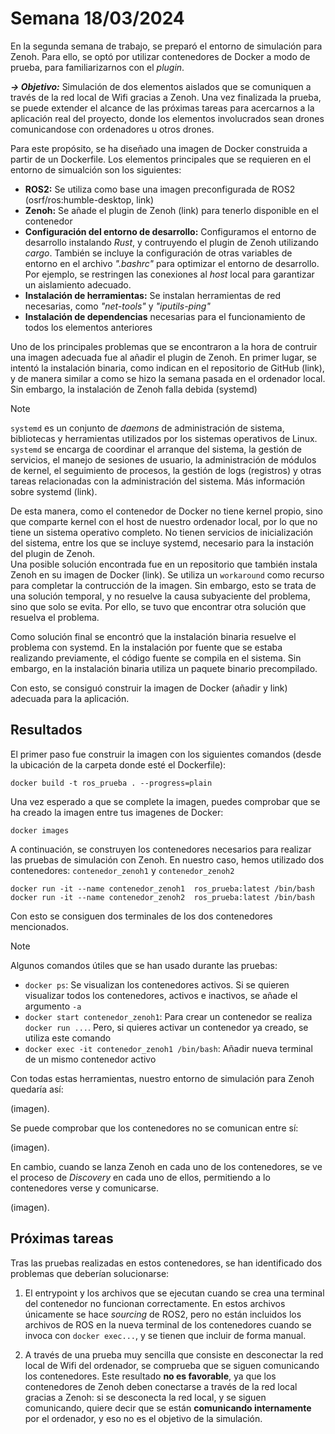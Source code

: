 # Semana 18/03/2024

En la segunda semana de trabajo, se preparó el entorno de simulación para Zenoh. Para ello, se optó por utilizar contenedores de Docker a modo de prueba, para familiarizarnos con el _plugin_.

***→ Objetivo:***  Simulación de dos elementos aislados que se comuniquen a través de la red local de Wifi gracias a Zenoh. Una vez finalizada la prueba, se puede extender el alcance de las próximas tareas para acercarnos a la aplicación real del proyecto, donde los elementos involucrados sean drones comunicandose con ordenadores u otros drones.    

Para este propósito, se ha diseñado una imagen de Docker construida a partir de un Dockerfile. Los elementos principales que se requieren en el entorno de simualción son los siguientes:  

* **ROS2:** Se utiliza como base una imagen preconfigurada de ROS2 (osrf/ros:humble-desktop, link)
* **Zenoh:** Se añade el plugin de Zenoh (link) para tenerlo disponible en el contenedor
* **Configuración del entorno de desarrollo:** Configuramos el entorno de desarrollo instalando _Rust_, y contruyendo el plugin de Zenoh utilizando _cargo_. También se incluye la configuración de otras variables de entorno en el archivo _".bashrc"_ para optimizar el entorno de desarrollo. Por ejemplo, se restringen las conexiones al _host_ local para garantizar un aislamiento adecuado. 
* **Instalación de herramientas:** Se instalan herramientas de red necesarias, como _"net-tools"_ y _"iputils-ping"_
* **Instalación de dependencias** necesarias para el funcionamiento de todos los elementos anteriores  

Uno de los principales problemas que se encontraron a la hora de contruir una imagen adecuada fue al añadir el plugin de Zenoh. En primer lugar, se intentó la instalación binaria, como indican en el repositorio de GitHub (link), y de manera similar a como se hizo la semana pasada en el ordenador local. Sin embargo, la instalación de Zenoh falla debida (systemd)  


> [!NOTE]
> `systemd` es un conjunto de _daemons_ de administración de sistema, bibliotecas y herramientas utilizados por los sistemas operativos de Linux. `systemd` se encarga de coordinar el arranque del sistema, la gestión de servicios, el manejo de sesiones de usuario, la administración de módulos de kernel, el seguimiento de procesos, la gestión de logs (registros) y otras tareas relacionadas con la administración del sistema. Más información sobre systemd (link).

De esta manera, como  el contenedor de Docker no tiene kernel propio, sino que comparte kernel con el host de nuestro ordenador local, por lo que no tiene un sistema operativo completo. No tienen servicios de inicialización del sistema, entre los que se incluye systemd, necesario para la instación del plugin de Zenoh.  
Una posible solución encontrada fue en un repositorio que también instala Zenoh en su imagen de Docker (link). Se utiliza un `workaround` como recurso para completar la contrucción de la imagen. Sin embargo, esto se trata de una solución temporal, y no resuelve la causa subyaciente del problema, sino que solo se evita. Por ello, se tuvo que encontrar otra solución que resuelva el problema.  

Como solución final se encontró que la instalación binaria resuelve el problema con systemd. En la instalación por fuente que se estaba realizando previamente, el código fuente se compila en el sistema. Sin embargo, en la instalación binaria utiliza un paquete binario precompilado.  

Con esto, se consiguó construir la imagen de Docker (añadir y link) adecuada para la aplicación.  

<h2> Resultados </h2>  

El primer paso fue construir la imagen con los siguientes comandos (desde la ubicación de la carpeta donde esté el Dockerfile):  

    docker build -t ros_prueba . --progress=plain    

Una vez esperado a que se complete la imagen, puedes comprobar que se ha creado la imagen entre tus imagenes de Docker:  

    docker images    

A continuación, se construyen los contenedores necesarios para realizar las pruebas de simulación con Zenoh. En nuestro caso, hemos utilizado dos contenedores: `contenedor_zenoh1` y `contenedor_zenoh2`  

    docker run -it --name contenedor_zenoh1  ros_prueba:latest /bin/bash
    docker run -it --name contenedor_zenoh2  ros_prueba:latest /bin/bash  

Con esto se consiguen dos terminales de los dos contenedores mencionados.

> [!NOTE]
> Algunos comandos útiles que se han usado durante las pruebas:
> 
> + `docker ps`: Se visualizan los contenedores activos. Si se quieren visualizar todos los contenedores, activos e inactivos, se añade el argumento `-a`
> + `docker start contenedor_zenoh1`: Para crear un contenedor se realiza `docker run ...`. Pero, si quieres activar un contenedor ya creado, se utiliza este comando
> + `docker exec -it contenedor_zenoh1 /bin/bash`: Añadir nueva terminal de un mismo contenedor activo  

Con todas estas herramientas, nuestro entorno de simulación para Zenoh quedaría así:  

(imagen).  

Se puede comprobar que los contenedores no se comunican entre sí:  

(imagen).  

En cambio, cuando se lanza Zenoh en cada uno de los contenedores, se ve el proceso de _Discovery_ en cada uno de ellos, permitiendo a lo contenedores verse y comunicarse.  

(imagen).  

## Próximas tareas

Tras las pruebas realizadas en estos contenedores, se han identificado dos problemas que deberían solucionarse:  

1. El entrypoint y los archivos que se ejecutan cuando se crea una terminal del contenedor no funcionan correctamente. En estos archivos únicamente se hace _sourcing_ de ROS2, pero no están incluidos los archivos de ROS en la nueva terminal de los contenedores cuando se invoca con `docker exec...`, y se tienen que incluir de forma manual.
   
2. A través de una prueba muy sencilla que consiste en desconectar la red local de Wifi del ordenador, se comprueba que se siguen comunicando los contenedores. Este resultado **no es favorable**, ya que los contenedores de Zenoh deben conectarse a través de la red local gracias a Zenoh: si se desconecta la red local, y se siguen comunicando, quiere decir que se están **comunicando internamente** por el ordenador, y eso no es el objetivo de la simulación.
